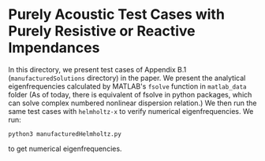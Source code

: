 # Purely Acoustic Test Cases with Purely Resistive or Reactive Impendances

In this directory, we present test cases of Appendix B.1 (`manufacturedSolutions` directory) in the paper. We present the analytical eigenfrequencies calculated by MATLAB's `fsolve` function in `matlab_data` folder (As of today, there is equivalent of fsolve in python packages, which can solve complex numbered nonlinear dispersion relation.) We then run the same test cases with `helmholtz-x` to verify numerical eigenfrequencies. We run:
```
python3 manufacturedHelmholtz.py
```
to get numerical eigenfrequencies.